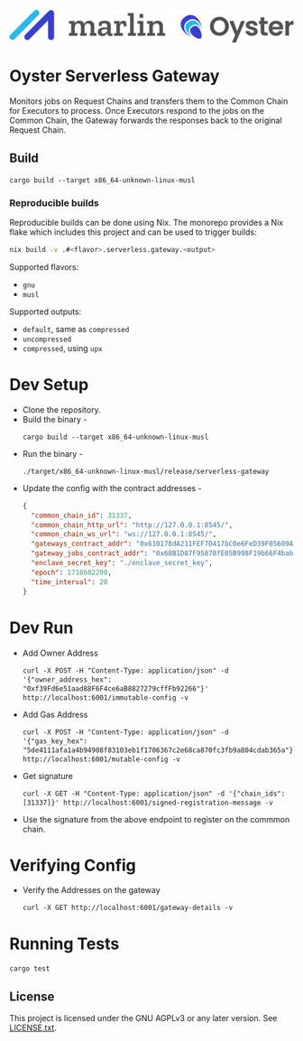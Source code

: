![Marlin Oyster Logo](./logo.svg)

# Oyster Serverless Gateway

Monitors jobs on Request Chains and transfers them to the Common Chain for Executors to process. Once Executors respond to the jobs on the Common Chain, the Gateway forwards the responses back to the original Request Chain.

## Build
```
cargo build --target x86_64-unknown-linux-musl
```

### Reproducible builds

Reproducible builds can be done using Nix. The monorepo provides a Nix flake which includes this project and can be used to trigger builds:

```bash
nix build -v .#<flavor>.serverless.gateway.<output>
```

Supported flavors:
- `gnu`
- `musl`

Supported outputs:
- `default`, same as `compressed`
- `uncompressed`
- `compressed`, using `upx`

# Dev Setup

- Clone the repository.
- Build the binary -
  ```
  cargo build --target x86_64-unknown-linux-musl
  ```
- Run the binary -
  ```
  ./target/x86_64-unknown-linux-musl/release/serverless-gateway
  ```
- Update the config with the contract addresses -
  ```json
  {
    "common_chain_id": 31337,
    "common_chain_http_url": "http://127.0.0.1:8545/",
    "common_chain_ws_url": "ws://127.0.0.1:8545/",
    "gateways_contract_addr": "0x610178dA211FEF7D417bC0e6FeD39F05609AD788",
    "gateway_jobs_contract_addr": "0x68B1D87F95878fE05B998F19b66F4baba5De1aed",
    "enclave_secret_key": "./enclave_secret_key",
    "epoch": 1718602200,
    "time_interval": 20
  }
  ```

# Dev Run

- Add Owner Address
  ```shell
  curl -X POST -H "Content-Type: application/json" -d '{"owner_address_hex": "0xf39Fd6e51aad88F6F4ce6aB8827279cffFb92266"}' http://localhost:6001/immutable-config -v
  ```
- Add Gas Address
  ```shell
  curl -X POST -H "Content-Type: application/json" -d '{"gas_key_hex": "5de4111afa1a4b94908f83103eb1f1706367c2e68ca870fc3fb9a804cdab365a"}' http://localhost:6001/mutable-config -v
  ```
- Get signature
  ```shell
  curl -X GET -H "Content-Type: application/json" -d '{"chain_ids": [31337]}' http://localhost:6001/signed-registration-message -v
  ```
- Use the signature from the above endpoint to register on the commmon chain.

# Verifying Config

- Verify the Addresses on the gateway
  ```shell
  curl -X GET http://localhost:6001/gateway-details -v
  ```

# Running Tests

```shell
cargo test
```

## License

This project is licensed under the GNU AGPLv3 or any later version. See [LICENSE.txt](./LICENSE.txt).
